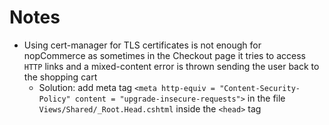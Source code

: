 # Notes

- Using cert-manager for TLS certificates is not enough for nopCommerce as sometimes in the Checkout page it tries to access `HTTP` links and a mixed-content error is thrown sending the user back to the shopping cart
  - Solution: add meta tag `<meta http-equiv = "Content-Security-Policy" content = "upgrade-insecure-requests">` in the file `Views/Shared/_Root.Head.cshtml` inside the `<head>` tag